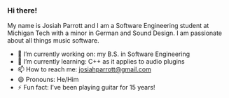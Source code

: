 ### Hi there!
My name is Josiah Parrott and I am a Software Engineering student at Michigan Tech with a minor in German and Sound Design. I am passionate about all things music software. 

- 🔭 I’m currently working on: my B.S. in Software Engineering
- 🌱 I’m currently learning: C++ as it applies to audio plugins
- 📫 How to reach me: josiahparrott@gmail.com
- 😄 Pronouns: He/Him
- ⚡ Fun fact: I've been playing guitar for 15 years!
